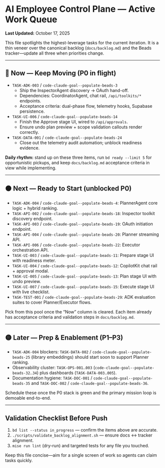 # AI Employee Control Plane — Active Work Queue

**Last Updated:** October 17, 2025

This file spotlights the highest-leverage tasks for the current iteration. It is a thin veneer over the canonical backlog (`docs/backlog.md`) and the Beads tracker—update all three when priorities change.

---

## 🔴 Now — Keep Moving (P0 in flight)

- `TASK-ADK-003` / `code-claude-goal--populate-beads-3`
  - Ship the InspectorAgent discovery → OAuth hand-off.
  - Dependencies: CoordinatorAgent, chat rail, `/api/toolkits/*` endpoints.
  - Acceptance criteria: dual-phase flow, telemetry hooks, Supabase persistence.
- `TASK-UI-006` / `code-claude-goal--populate-beads-14`
  - Finish the Approve stage UI, wired to `/api/approvals`.
  - Ensure undo plan preview + scope validation callouts render correctly.
- `TASK-DATA-001` / `code-claude-goal--populate-beads-24`
  - Close out the telemetry audit automation; unblock readiness evidence.

**Daily rhythm:** stand up on these three items, run `bd ready --limit 5` for opportunistic pickups, and keep `docs/backlog.md` acceptance criteria in view while implementing.

---

## 🟠 Next — Ready to Start (unblocked P0)

- `TASK-ADK-004` / `code-claude-goal--populate-beads-4`: PlannerAgent core logic + hybrid ranking.
- `TASK-API-002` / `code-claude-goal--populate-beads-18`: Inspector toolkit discovery endpoint.
- `TASK-API-003` / `code-claude-goal--populate-beads-19`: OAuth initiation endpoint.
- `TASK-API-004` / `code-claude-goal--populate-beads-20`: Planner streaming API.
- `TASK-API-006` / `code-claude-goal--populate-beads-22`: Executor orchestration API.
- `TASK-UI-003` / `code-claude-goal--populate-beads-11`: Prepare stage UI with readiness meter.
- `TASK-UI-004` / `code-claude-goal--populate-beads-12`: CopilotKit chat rail + approval modal.
- `TASK-UI-005` / `code-claude-goal--populate-beads-13`: Plan stage UI with undo preview.
- `TASK-UI-007` / `code-claude-goal--populate-beads-15`: Execute stage UI with live checklist.
- `TASK-TEST-001` / `code-claude-goal--populate-beads-29`: ADK evaluation suites to cover Planner/Executor flows.

Pick from this pool once the “Now” column is cleared. Each item already has acceptance criteria and validation steps in `docs/backlog.md`.

---

## 🟡 Later — Prep & Enablement (P1–P3)

- `TASK-ADK-004` blockers: `TASK-DATA-002` / `code-claude-goal--populate-beads-25` (library embeddings) should start soon to support Planner ranking.
- Observability cluster: `TASK-OPS-001`..`003` (`code-claude-goal--populate-beads-32`..`34`) plus dashboards (`TASK-DATA-003`..`005`).
- Documentation hygiene: `TASK-DOC-001` / `code-claude-goal--populate-beads-35` and `TASK-DOC-002` / `code-claude-goal--populate-beads-36`.

Schedule these once the P0 stack is green and the primary mission loop is demoable end-to-end.

---

## Validation Checklist Before Push

1. `bd list --status in_progress` — confirm the items above are accurate.
2. `./scripts/validate_backlog_alignment.sh` — ensure docs ↔ tracker alignment.
3. `mise run lint` (dry-run) and targeted tests for any file you touched.

Keep this file concise—aim for a single screen of work so agents can claim tasks quickly.

